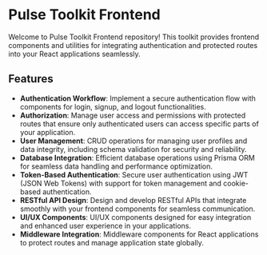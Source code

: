 # Pulse Toolkit Frontend

Welcome to Pulse Toolkit Frontend repository! This toolkit provides frontend components and utilities for integrating authentication and protected routes into your React applications seamlessly.

## Features

- **Authentication Workflow**: Implement a secure authentication flow with components for login, signup, and logout functionalities.
- **Authorization**: Manage user access and permissions with protected routes that ensure only authenticated users can access specific parts of your application.
- **User Management**: CRUD operations for managing user profiles and data integrity, including schema validation for security and reliability.
- **Database Integration**: Efficient database operations using Prisma ORM for seamless data handling and performance optimization.
- **Token-Based Authentication**: Secure user authentication using JWT (JSON Web Tokens) with support for token management and cookie-based authentication.
- **RESTful API Design**: Design and develop RESTful APIs that integrate smoothly with your frontend components for seamless communication.
- **UI/UX Components**:  UI/UX components designed for easy integration and enhanced user experience in your applications.
- **Middleware Integration**: Middleware components for React applications to protect routes and manage application state globally.

